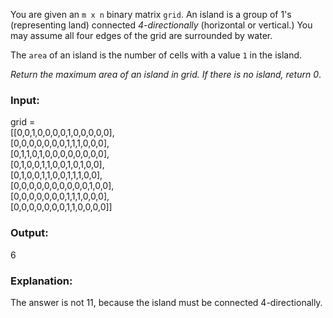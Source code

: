 You are given an `m x n` binary matrix `grid`. An island is a group of 1's (representing land) connected *4-directionally* (horizontal or vertical.) You may assume all four edges of the grid are surrounded by water.

The `area` of an island is the number of cells with a value `1` in the island.

*Return the maximum area of an island in grid. If there is no island, return 0*.

### Input:
grid = <br>
[[0,0,1,0,0,0,0,1,0,0,0,0,0], <br>
        [0,0,0,0,0,0,0,1,1,1,0,0,0], <br>
        [0,1,1,0,1,0,0,0,0,0,0,0,0], <br>
        [0,1,0,0,1,1,0,0,1,0,1,0,0], <br>
        [0,1,0,0,1,1,0,0,1,1,1,0,0], <br>
        [0,0,0,0,0,0,0,0,0,0,1,0,0], <br>
        [0,0,0,0,0,0,0,1,1,1,0,0,0], <br>
        [0,0,0,0,0,0,0,1,1,0,0,0,0]] <br>

### Output:
6

### Explanation:
The answer is not 11, because the island must be connected 4-directionally.



